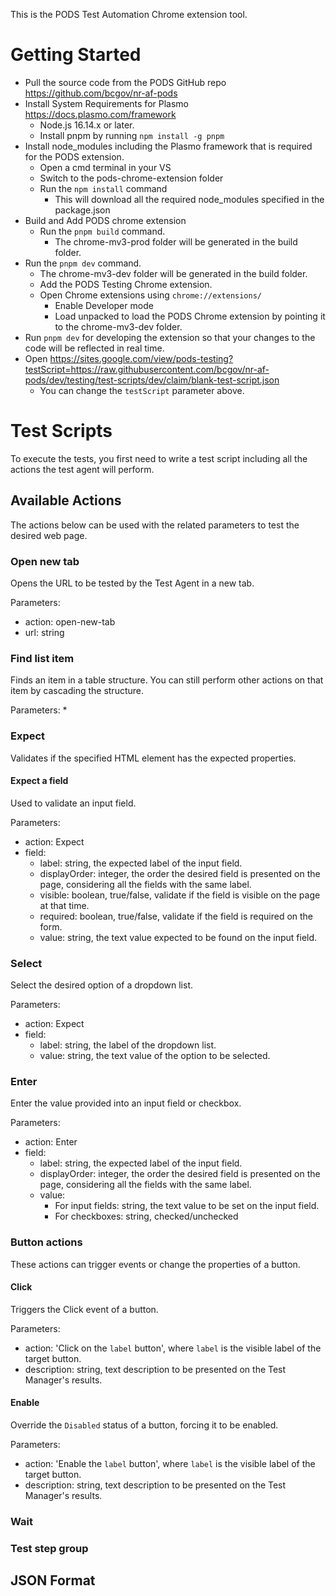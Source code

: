This is the PODS Test Automation Chrome extension tool.

# Getting Started
* Pull the source code from the PODS GitHub repo <https://github.com/bcgov/nr-af-pods>
* Install System Requirements for Plasmo <https://docs.plasmo.com/framework>
  * Node.js 16.14.x or later.
  * Install pnpm by running `npm install -g pnpm`
* Install node_modules including the Plasmo framework that is required for the PODS extension.
  * Open a cmd terminal in your VS
  * Switch to the pods-chrome-extension folder
  * Run the `npm install` command
    * This will download all the required node_modules specified in the package.json
* Build and Add PODS chrome extension
  * Run the `pnpm build` command.
     * The chrome-mv3-prod folder will be generated in the build folder.
* Run the `pnpm dev` command.
   * The chrome-mv3-dev folder will be generated in the build folder.
  * Add the PODS Testing Chrome extension.
   * Open Chrome extensions using `chrome://extensions/`
     * Enable Developer mode
     * Load unpacked to load the PODS Chrome extension by pointing it to the chrome-mv3-dev folder.
 * Run `pnpm dev` for developing the extension so that your changes to the code will be reflected in real time.
 * Open https://sites.google.com/view/pods-testing?testScript=https://raw.githubusercontent.com/bcgov/nr-af-pods/dev/testing/test-scripts/dev/claim/blank-test-script.json 
   * You can change the `testScript` parameter above.

# Test Scripts
To execute the tests, you first need to write a test script including all the actions the test agent will perform. 

## Available Actions
The actions below can be used with the related parameters to test the desired web page.

### Open new tab
Opens the URL to be tested by the Test Agent in a new tab.

Parameters:
* action: open-new-tab
* url: string

### Find list item
Finds an item in a table structure. You can still perform other actions on that item by cascading the structure.

Parameters:
* 

### Expect
Validates if the specified HTML element has the expected properties.

#### Expect a field
Used to validate an input field.

Parameters:
* action: Expect
* field:
  * label: string, the expected label of the input field.
  * displayOrder: integer, the order the desired field is presented on the page, considering all the fields with the same label.
  * visible: boolean, true/false, validate if the field is visible on the page at that time.
  * required: boolean, true/false, validate if the field is required on the form.
  * value: string, the text value expected to be found on the input field.

### Select
Select the desired option of a dropdown list.

Parameters:
* action: Expect
* field:
  * label: string, the label of the dropdown list.
  * value: string, the text value of the option to be selected.

### Enter
Enter the value provided into an input field or checkbox.

Parameters:
* action: Enter
* field:
  * label: string, the expected label of the input field.
  * displayOrder: integer, the order the desired field is presented on the page, considering all the fields with the same label.
  * value: 
    * For input fields: string, the text value to be set on the input field.
    * For checkboxes: string, checked/unchecked

### Button actions
These actions can trigger events or change the properties of a button.

#### Click
Triggers the Click event of a button.

Parameters:
* action: 'Click on the `label` button', where `label` is the visible label of the target button.
* description: string, text description to be presented on the Test Manager's results.

#### Enable
Override the `Disabled` status of a button, forcing it to be enabled.

Parameters:
* action: 'Enable the `label` button', where `label` is the visible label of the target button.
* description: string, text description to be presented on the Test Manager's results.

### Wait

### Test step group

## JSON Format